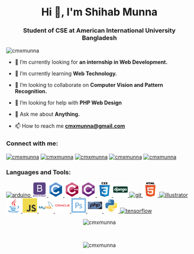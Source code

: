 <h1 align="center">Hi 👋, I'm Shihab Munna</h1>
<h3 align="center">Student of CSE at American International University Bangladesh</h3>

<p align="left"> <img src="https://komarev.com/ghpvc/?username=cmxmunna&label=Profile%20views&color=0e75b6&style=flat" alt="cmxmunna" /> </p>

- 🔭 I’m currently looking for **an internship in Web Development.**

- 🌱 I’m currently learning **Web Technology.**

- 👯 I’m looking to collaborate on **Computer Vision and Pattern Recognition.**

- 🤝 I’m looking for help with **PHP Web Design**

- 💬 Ask me about **Anything.**

- 📫 How to reach me **cmxmunna@gmail.com**

<h3 align="left">Connect with me:</h3>
<p align="left">
<a href="https://linkedin.com/in/cmxmunna" target="blank"><img align="center" src="https://cdn.jsdelivr.net/npm/simple-icons@3.0.1/icons/linkedin.svg" alt="cmxmunna" height="30" width="40" /></a>
<a href="https://facebook.com/cmxmunna" target="blank"><img align="center" src="https://cdn.jsdelivr.net/npm/simple-icons@3.0.1/icons/facebook.svg" alt="cmxmunna" height="30" width="40" /></a>
<a href="https://www.instagram.com/cmx.munna" target="blank"><img align="center" src="https://cdn.jsdelivr.net/npm/simple-icons@3.0.1/icons/instagram.svg" alt="cmxmunna" height="30" width="40" /></a>
<a href="https://kaggle.com/cmxmunna" target="blank"><img align="center" src="https://cdn.jsdelivr.net/npm/simple-icons@3.0.1/icons/kaggle.svg" alt="cmxmunna" height="30" width="40" /></a>
<a href="https://www.hackerrank.com/cmxmunna" target="blank"><img align="center" src="https://cdn.jsdelivr.net/npm/simple-icons@3.0.1/icons/hackerrank.svg" alt="cmxmunna" height="30" width="40" /></a>
</p>

<h3 align="left">Languages and Tools:</h3>
<p align="left"> <a href="https://www.arduino.cc/" target="_blank"> <img src="https://cdn.worldvectorlogo.com/logos/arduino-1.svg" alt="arduino" width="40" height="40"/> </a> <a href="https://getbootstrap.com" target="_blank"> <img src="https://raw.githubusercontent.com/devicons/devicon/master/icons/bootstrap/bootstrap-plain-wordmark.svg" alt="bootstrap" width="40" height="40"/> </a> <a href="https://www.cprogramming.com/" target="_blank"> <img src="https://raw.githubusercontent.com/devicons/devicon/master/icons/c/c-original.svg" alt="c" width="40" height="40"/> </a> <a href="https://www.w3schools.com/cpp/" target="_blank"> <img src="https://raw.githubusercontent.com/devicons/devicon/master/icons/cplusplus/cplusplus-original.svg" alt="cplusplus" width="40" height="40"/> </a> <a href="https://www.w3schools.com/cs/" target="_blank"> <img src="https://raw.githubusercontent.com/devicons/devicon/master/icons/csharp/csharp-original.svg" alt="csharp" width="40" height="40"/> </a> <a href="https://www.w3schools.com/css/" target="_blank"> <img src="https://raw.githubusercontent.com/devicons/devicon/master/icons/css3/css3-original-wordmark.svg" alt="css3" width="40" height="40"/> </a> <a href="https://www.djangoproject.com/" target="_blank"> <img src="https://raw.githubusercontent.com/devicons/devicon/master/icons/django/django-original.svg" alt="django" width="40" height="40"/> </a> <a href="https://git-scm.com/" target="_blank"> <img src="https://www.vectorlogo.zone/logos/git-scm/git-scm-icon.svg" alt="git" width="40" height="40"/> </a> <a href="https://www.w3.org/html/" target="_blank"> <img src="https://raw.githubusercontent.com/devicons/devicon/master/icons/html5/html5-original-wordmark.svg" alt="html5" width="40" height="40"/> </a> <a href="https://www.adobe.com/in/products/illustrator.html" target="_blank"> <img src="https://www.vectorlogo.zone/logos/adobe_illustrator/adobe_illustrator-icon.svg" alt="illustrator" width="40" height="40"/> </a> <a href="https://www.java.com" target="_blank"> <img src="https://raw.githubusercontent.com/devicons/devicon/master/icons/java/java-original.svg" alt="java" width="40" height="40"/> </a> <a href="https://developer.mozilla.org/en-US/docs/Web/JavaScript" target="_blank"> <img src="https://raw.githubusercontent.com/devicons/devicon/master/icons/javascript/javascript-original.svg" alt="javascript" width="40" height="40"/> </a>  <a href="https://www.mysql.com/" target="_blank"> <img src="https://raw.githubusercontent.com/devicons/devicon/master/icons/mysql/mysql-original-wordmark.svg" alt="mysql" width="40" height="40"/> </a> <a href="https://www.oracle.com/" target="_blank"> <img src="https://raw.githubusercontent.com/devicons/devicon/master/icons/oracle/oracle-original.svg" alt="oracle" width="40" height="40"/> </a> <a href="https://www.photoshop.com/en" target="_blank"> <img src="https://raw.githubusercontent.com/devicons/devicon/master/icons/photoshop/photoshop-line.svg" alt="photoshop" width="40" height="40"/> </a> <a href="https://www.php.net" target="_blank"> <img src="https://raw.githubusercontent.com/devicons/devicon/master/icons/php/php-original.svg" alt="php" width="40" height="40"/> </a> <a href="https://www.python.org" target="_blank"> <img src="https://raw.githubusercontent.com/devicons/devicon/master/icons/python/python-original.svg" alt="python" width="40" height="40"/> </a> <a href="https://www.tensorflow.org" target="_blank"> <img src="https://www.vectorlogo.zone/logos/tensorflow/tensorflow-icon.svg" alt="tensorflow" width="40" height="40"/> </a></p>

<p align="center"><img src="https://github-readme-stats.vercel.app/api/top-langs?username=cmxmunna&show_icons=true&locale=en&layout=compact" alt="cmxmunna" /></p>
<br>
<p align="center"><img src="https://github-readme-stats.vercel.app/api?username=cmxmunna&show_icons=true&locale=en" alt="cmxmunna" /></p>

